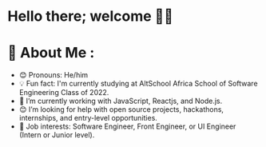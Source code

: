 # Hello there; welcome 👋🏾

# 💫 About Me :

- 😊 Pronouns: He/him
- 💡 Fun fact: I'm currently studying at AltSchool Africa School of Software Engineering Class of 2022.
- 🌱 I’m currently working with JavaScript, Reactjs, and Node.js.
- 😊 I’m looking for help with open source projects, hackathons, internships, and entry-level opportunities.
- 💼 Job interests: Software Engineer, Front Engineer, or UI Engineer (Intern or Junior level).
